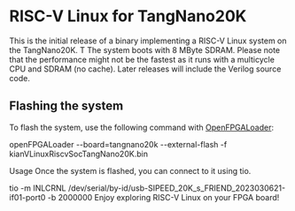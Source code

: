 # RISC-V Linux for TangNano20K

This is the initial release of a binary implementing a RISC-V Linux system on the TangNano20K. T
The system boots with 8 MByte SDRAM. Please note that the performance might not be the fastest as it runs with a
multicycle CPU and SDRAM (no cache). Later releases will include the Verilog source code.

## Flashing the system

To flash the system, use the following command with [OpenFPGALoader](https://github.com/trabucayre/openFPGALoader):

openFPGALoader  --board=tangnano20k --external-flash -f kianVLinuxRiscvSocTangNano20K.bin

Usage
Once the system is flashed, you can connect to it using tio.

tio -m INLCRNL /dev/serial/by-id/usb-SIPEED_20K_s_FRIEND_2023030621-if01-port0 -b 2000000
Enjoy exploring RISC-V Linux on your FPGA board!

